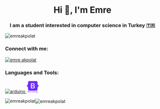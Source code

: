 <h1 align="center">Hi 👋, I'm Emre</h1>
<h3 align="center">I am a student interested in computer science in Turkey 🇹🇷</h3>

<p align="left"> <img src="https://komarev.com/ghpvc/?username=emreakpolat&label=Profile%20views&color=0e75b6&style=flat" alt="emreakpolat" /> </p>


<h3 align="left">Connect with me:</h3>
<p align="left">
<a href="https://www.linkedin.com/in/emre-akpolat-6ba5a0320/" target="blank"><img align="center" src="https://raw.githubusercontent.com/rahuldkjain/github-profile-readme-generator/master/src/images/icons/Social/linked-in-alt.svg" alt="emre akpolat" height="30" width="40" /></a>
</p>

<h3 align="left">Languages and Tools:</h3>
<p align="left"> <a href="https://www.arduino.cc/" target="_blank" rel="noreferrer"> <img src="https://cdn.worldvectorlogo.com/logos/arduino-1.svg" alt="arduino" width="40" height="40"/> </a> <a href="https://getbootstrap.com" target="_blank" rel="noreferrer"> <img src="https://raw.githubusercontent.com/devicons/devicon/master/icons/bootstrap/bootstrap-plain-wordmark.svg" alt="bootstrap" width="40" height="40"/> </a>
 </p>

<p><img align="left" src="https://github-readme-stats.vercel.app/api/top-langs?username=emreakpolat&show_icons=true&locale=en&layout=compact" alt="emreakpolat" /></p>

<p><img align="center" src="https://github-readme-streak-stats.herokuapp.com/?user=emreakpolat&" alt="emreakpolat" /></p>
